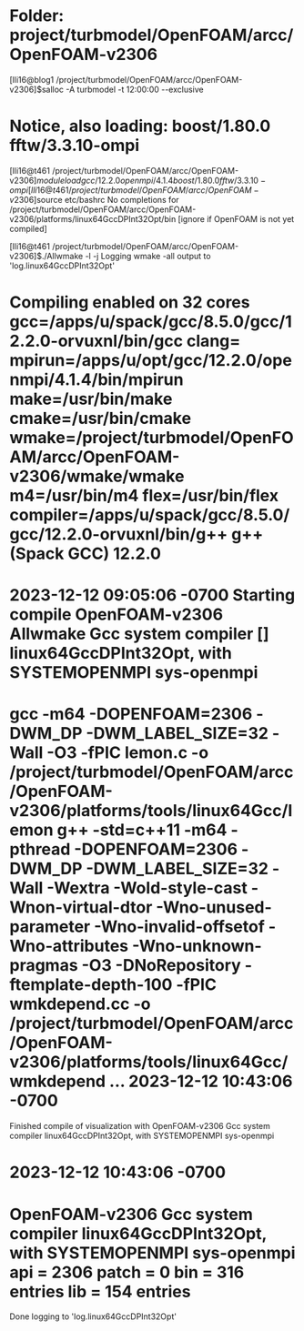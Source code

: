 # Folder: project/turbmodel/OpenFOAM/arcc/OpenFOAM-v2306
[lli16@blog1 /project/turbmodel/OpenFOAM/arcc/OpenFOAM-v2306]$salloc -A turbmodel -t 12:00:00 --exclusive

# Notice, also loading: boost/1.80.0 fftw/3.3.10-ompi
[lli16@t461 /project/turbmodel/OpenFOAM/arcc/OpenFOAM-v2306]$module load gcc/12.2.0 openmpi/4.1.4 boost/1.80.0 fftw/3.3.10-ompi
[lli16@t461 /project/turbmodel/OpenFOAM/arcc/OpenFOAM-v2306]$source etc/bashrc
No completions for /project/turbmodel/OpenFOAM/arcc/OpenFOAM-v2306/platforms/linux64GccDPInt32Opt/bin
[ignore if OpenFOAM is not yet compiled]

[lli16@t461 /project/turbmodel/OpenFOAM/arcc/OpenFOAM-v2306]$./Allwmake -l -j
Logging wmake -all output to 'log.linux64GccDPInt32Opt'

Compiling enabled on 32 cores
gcc=/apps/u/spack/gcc/8.5.0/gcc/12.2.0-orvuxnl/bin/gcc
clang=
mpirun=/apps/u/opt/gcc/12.2.0/openmpi/4.1.4/bin/mpirun
make=/usr/bin/make
cmake=/usr/bin/cmake
wmake=/project/turbmodel/OpenFOAM/arcc/OpenFOAM-v2306/wmake/wmake
m4=/usr/bin/m4
flex=/usr/bin/flex
compiler=/apps/u/spack/gcc/8.5.0/gcc/12.2.0-orvuxnl/bin/g++
g++ (Spack GCC) 12.2.0
========================================
2023-12-12 09:05:06 -0700
Starting compile OpenFOAM-v2306 Allwmake
  Gcc system compiler []
  linux64GccDPInt32Opt, with SYSTEMOPENMPI sys-openmpi
========================================
gcc -m64 -DOPENFOAM=2306 -DWM_DP -DWM_LABEL_SIZE=32 -Wall -O3    -fPIC lemon.c -o /project/turbmodel/OpenFOAM/arcc/OpenFOAM-v2306/platforms/tools/linux64Gcc/lemon
g++ -std=c++11 -m64 -pthread -DOPENFOAM=2306 -DWM_DP -DWM_LABEL_SIZE=32 -Wall -Wextra -Wold-style-cast -Wnon-virtual-dtor -Wno-unused-parameter -Wno-invalid-offsetof -Wno-attributes -Wno-unknown-pragmas -O3  -DNoRepository -ftemplate-depth-100   -fPIC wmkdepend.cc -o /project/turbmodel/OpenFOAM/arcc/OpenFOAM-v2306/platforms/tools/linux64Gcc/wmkdepend
...
2023-12-12 10:43:06 -0700
========================================
Finished compile of visualization with OpenFOAM-v2306
  Gcc system compiler
  linux64GccDPInt32Opt, with SYSTEMOPENMPI sys-openmpi

2023-12-12 10:43:06 -0700
========================================
  OpenFOAM-v2306
  Gcc system compiler
  linux64GccDPInt32Opt, with SYSTEMOPENMPI sys-openmpi
  api = 2306
  patch = 0
  bin = 316 entries
  lib = 154 entries
========================================
Done logging to 'log.linux64GccDPInt32Opt'
